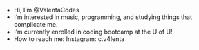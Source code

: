 - Hi, I’m @ValentaCodes
- I’m interested in music, programming, and studying things that complicate me.
- I’m currently enrolled in coding bootcamp at the U of U!
- How to reach me: Instagram: c.v4lenta

<!---
ValentaCodes/ValentaCodes is a ✨ special ✨ repository because its `README.md` (this file) appears on your GitHub profile.
You can click the Preview link to take a look at your changes.
--->
